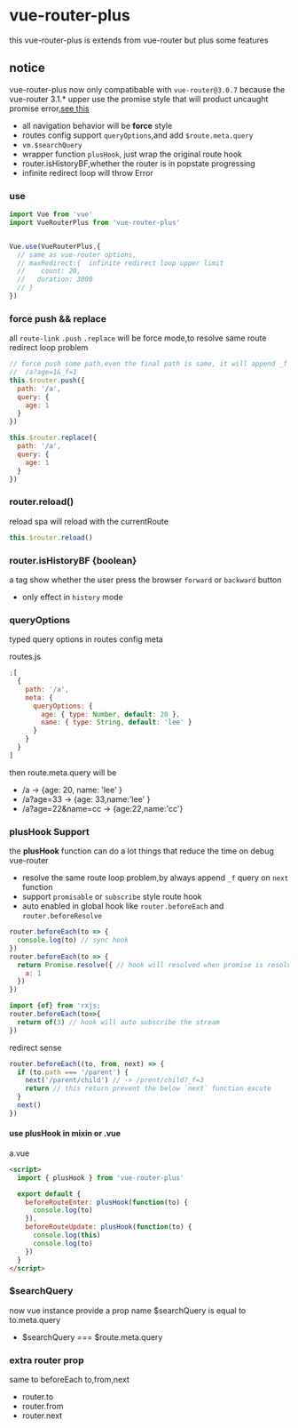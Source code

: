 # vue-router-plus

this vue-router-plus is extends from vue-router but plus some features

## notice

vue-router-plus now only compatibable with `vue-router@3.0.7` because the vue-router 3.1.\* upper use the promise style that will product uncaught promise error,[see this](https://github.com/vuejs/vue-router/issues/2881#issuecomment-520554378)

- all navigation behavior will be **force** style
- routes config support `queryOptions`,and add `$route.meta.query`
- `vm.$searchQuery`
- wrapper function `plusHook`, just wrap the original route hook
- router.isHistoryBF,whether the router is in popstate progressing
- infinite redirect loop will throw Error

### use

```js
import Vue from 'vue'
import VueRouterPlus from 'vue-router-plus'


Vue.use(VueRouterPlus,{
  // same as vue-router options,
  // maxRedirect:{  infinite redirect loop upper limit
  //    count: 20,
  //   duration: 3000
  // }
})


```

### force push && replace

all `route-link` `.push` `.replace` will be force mode,to resolve same route redirect loop problem

```js
// force push some path,even the final path is same, it will append _f query
//  /a?age=1&_f=1
this.$router.push({
  path: '/a',
  query: {
    age: 1
  }
})
```

```js
this.$router.replace({
  path: '/a',
  query: {
    age: 1
  }
})
```

### router.reload()

reload spa will reload with the currentRoute

```js
this.$router.reload()
```

### router.isHistoryBF {boolean}

a tag show whether the user press the browser `forward` or `backward` button

- only effect in `history` mode

### queryOptions

typed query options in routes config meta

routes.js

```js
;[
  {
    path: '/a',
    meta: {
      queryOptions: {
        age: { type: Number, default: 20 },
        name: { type: String, default: 'lee' }
      }
    }
  }
]
```

then route.meta.query will be

- /a -> {age: 20, name: 'lee' }
- /a?age=33 -> {age: 33,name:'lee' }
- /a?age=22&name=cc -> {age:22,name:'cc'}

### plusHook Support

the **plusHook** function can do a lot things that reduce the time on debug vue-router

- resolve the same route loop problem,by always append `_f` query on `next` function
- support `promisable` or `subscribe` style route hook
- auto enabled in global hook like `router.beforeEach` and `router.beforeResolve`

```js
router.beforeEach(to => {
  console.log(to) // sync hook
})
router.beforeEach(to => {
  return Promise.resolve({ // hook will resolved when promise is resolved
    a: 1
  })
})

import {of} from 'rxjs;
router.beforeEach(to=>{
  return of(3) // hook will auto subscribe the stream
})
```

redirect sense

```js
router.beforeEach((to, from, next) => {
  if (to.path === '/parent') {
    next('/parent/child') // -> /prent/child?_f=3
    return // this return prevent the below `next` function excute
  }
  next()
})
```

#### use plusHook in mixin or .vue

a.vue

```html
<script>
  import { plusHook } from 'vue-router-plus'

  export default {
    beforeRouteEnter: plusHook(function(to) {
      console.log(to)
    }),
    beforeRouteUpdate: plusHook(function(to) {
      console.log(this)
      console.log(to)
    })
  }
</script>
```

### \$searchQuery

now vue instance provide a prop name \$searchQuery is equal to to.meta.query

- $searchQuery === $route.meta.query

### extra router prop

same to beforeEach to,from,next

- router.to
- router.from
- router.next
